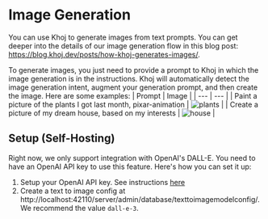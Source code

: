 # Image Generation
You can use Khoj to generate images from text prompts. You can get deeper into the  details of our image generation flow in this blog post: https://blog.khoj.dev/posts/how-khoj-generates-images/.

To generate images, you just need to provide a prompt to Khoj in which the image generation is in the instructions. Khoj will automatically detect the image generation intent, augment your generation prompt, and then create the image. Here are some examples:
| Prompt | Image |
| --- | --- |
| Paint a picture of the plants I got last month, pixar-animation | ![plants](/img/plants_i_got.png) |
| Create a picture of my dream house, based on my interests | ![house](/img/dream_house.png) |


## Setup (Self-Hosting)

Right now, we only support integration with OpenAI's DALL-E. You need to have an OpenAI API key to use this feature. Here's how you can set it up:
1. Setup your OpenAI API key. See instructions [here](/get-started/setup#2-configure)
2. Create a text to image config at http://localhost:42110/server/admin/database/texttoimagemodelconfig/. We recommend the value `dall-e-3`.
